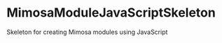 MimosaModuleJavaScriptSkeleton
==============================

Skeleton for creating Mimosa modules using JavaScript 
